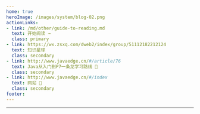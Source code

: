 ```yaml
---
home: true
heroImage: /images/system/blog-02.png
actionLinks:
- link: /md/other/guide-to-reading.md
  text: 开始阅读 →
  class: primary
- link: https://wx.zsxq.com/dweb2/index/group/51112182212124
  text: 知识星球
  class: secondary  
- link: http://www.javaedge.cn/#/article/76
  text: Java从入门到P7一条龙学习路线 👣
  class: secondary   
- link: http://www.javaedge.cn/#/index
  text: 网站 💐
  class: secondary 
footer:  
---
```


---
